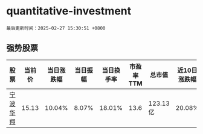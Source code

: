 # quantitative-investment

`最后更新时间：2025-02-27 15:30:51 +0800`

## 强势股票

|股票|当前价|当日涨跌幅|当日振幅|当日换手率|市盈率TTM|总市值|近10日涨跌幅|
|----|----|----|----|----|----|----|----|
|[宁波华翔](https://xueqiu.com/S/SZ002048)|15.13|10.04%|8.07%|18.01%|13.6|123.13亿|20.08%|
